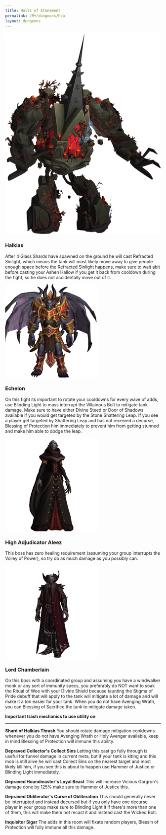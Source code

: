 ```yaml
---
title: Halls of Atonement
permalink: /M+/dungeons/hoa
layout: dungeons
---
```


<a style="color: white">
    <img src="/assets/img/dungeons/halkias.png" class="dungeon_boss"/>
</a>

### Halkias

After 4 Glass Shards have spawned on the ground he will cast Refracted Sinlight, which means the tank will most likely move away to give people enough space before the Refracted Sinlight happens, make sure to wait abit before casting your Ashen Hallow if you get it back from cooldown during the fight, so he does not accidentally move out of it.

<a style="color: white">
    <img src="/assets/img/dungeons/echelon.png" class="dungeon_boss"/>
</a>

### Echelon

On this fight its important to rotate your cooldowns for every wave of adds, use Blinding Light to mass interrupt the Villainous Bolt to mitigate tank damage. Make sure to have either Divine Steed or Door of Shadows available if you would get targeted by the Stone Shattering Leap. If you see a player get targeted by Shattering Leap and has not received a decurse, Blessing of Protection him immediately to prevent him from getting stunned and make him able to dodge the leap.

<a style="color: white">
    <img src="/assets/img/dungeons/aleez.png" class="dungeon_boss"/>
</a>

### High Adjudicator Aleez

This boss has zero healing requirement (assuming your group interrupts the Volley of Power), so try do as much damage as you possibly can.

<a style="color: white">
    <img src="/assets/img/dungeons/lord.png" class="dungeon_boss"/>
</a>

### Lord Chamberlain

On this boss with a coordinated group and assuming you have a windwalker monk or any sort of immunity specs, you preferably do NOT want to soak the Ritual of Woe with your Divine Shield because taunting the Stigma of Pride debuff that will apply to the tank will mitigate a lot of damage and will make it a ton easier for your tank. When you do not have Avenging Wrath, you can Blessing of Sacrifice the tank to mitigate damage taken.

**Important trash mechanics to use utility on**

---
**Shard of Halkias Thrash** You should rotate damage mitigation cooldowns whenever you do not have Avenging Wrath or Holy Avenger available, keep in mind Blessing of Protection will immune this ability.

**Depraved Collector's Collect Sins** Letting this cast go fully through is useful for funnel damage in current meta, but if your tank is kiting and this mob is still alive he will cast Collect Sins on the nearest target and most likely kill him, if you see this is about to happen use Hammer of Justice or Blinding Light immediately.

**Depraved Houndmaster's Loyal Beast** This will increase Vicious Gargron's damage done by 125% make sure to Hammer of Justice this.

**Depraved Obliterator's Curse of Obliteration** This should generally never be interrupted and instead decursed but if you only have one decurse player in your group make sure to Blinding Light it if there's more than one of them, this will make them not recast it and instead cast the Wicked Bolt.

**Inquisitor Sigar** The adds in this room will fixate random players, Blessin of Protection will fully immune all this damage.

